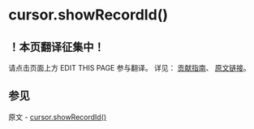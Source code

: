 # cursor.showRecordId()

## ！本页翻译征集中！

请点击页面上方 EDIT THIS PAGE 参与翻译。
详见：
[贡献指南]( https://github.com/JinMuInfo/MongoDB-Manual-zh/blob/master/CONTRIBUTING.md )、
[原文链接](  https://docs.mongodb.com/manual/reference/method/cursor.showRecordId/  )。

## 参见

原文 - [cursor.showRecordId()]( https://docs.mongodb.com/manual/reference/method/cursor.showRecordId/ )

